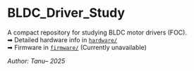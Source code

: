 # BLDC_Driver_Study

A compact repository for studying BLDC motor drivers (FOC).  
➡ Detailed hardware info in [`hardware/`](hardware/)  
➡ Firmware in [`firmware/`](firmware/) (Currently unavailable)

*Author: Tanu– 2025*
